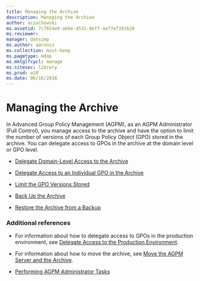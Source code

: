 ```yaml
---
title: Managing the Archive
description: Managing the Archive
author: aczechowski
ms.assetid: 7c7654e9-ab0e-4531-8ef7-ae77ef391620
ms.reviewer: 
manager: dansimp
ms.author: aaroncz
ms.collection: must-keep
ms.pagetype: mdop
ms.mktglfcycl: manage
ms.sitesec: library
ms.prod: w10
ms.date: 06/16/2016
---
```



# Managing the Archive


In Advanced Group Policy Management (AGPM), as an AGPM Administrator (Full Control), you manage access to the archive and have the option to limit the number of versions of each Group Policy Object (GPO) stored in the archive. You can delegate access to GPOs in the archive at the domain level or GPO level.

-   [Delegate Domain-Level Access to the Archive](delegate-domain-level-access-to-the-archive-agpm30ops.md)

-   [Delegate Access to an Individual GPO in the Archive](delegate-access-to-an-individual-gpo-in-the-archive-agpm30ops.md)

-   [Limit the GPO Versions Stored](limit-the-gpo-versions-stored-agpm30ops.md)

-   [Back Up the Archive](back-up-the-archive.md)

-   [Restore the Archive from a Backup](restore-the-archive-from-a-backup.md)

### Additional references

-   For information about how to delegate access to GPOs in the production environment, see [Delegate Access to the Production Environment](delegate-access-to-the-production-environment-agpm30ops.md).

-   For information about how to move the archive, see [Move the AGPM Server and the Archive](move-the-agpm-server-and-the-archive.md).

-   [Performing AGPM Administrator Tasks](performing-agpm-administrator-tasks-agpm30ops.md)

 

 






